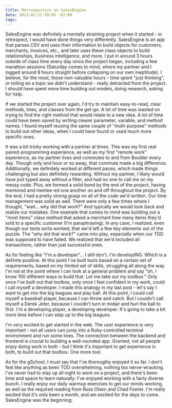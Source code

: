 ```yaml
---
title: Retrospective on SalesEngine
date: 2013-02-22 09:05 -07:00
tags:
---
```


SalesEngine was definitely a mentally straining project when it started - in retrospect, I would have done things very differently. SalesEngine is an app that parses CSV and uses their information to build objects for customers, merchants, invoices, etc., and later uses these class objects to build relationships, business intelligence, and more. I put in around 3 hours outside of class time every day since the project began, including a few marathon sessions (Saturday comes to mind, where my partner and I logged around 8 hours straight before collapsing on our own ineptitude). I believe, for the most, those non-valuable hours - time spent "just thinking", or toiling on a topic we didn't understand - really detracted from the project. I should have spent more time building out models, doing research, asking for help.

If we started the project over again, I'd try to maintain easy-to-read, clear methods, lines, and classes from the get-go. A lot of time was wasted on trying to find the right method that would relate to a new idea. A lot of time could have been saved by writing clearer parameter, variable, and method names. I found myself reusing the same couple of "multi-purpose" methods to build out other ideas, when I could have found or used much more specific ones.

It was a bit tricky working with a partner at times. This was my first real paired-programming experience, as well as my first "remote work" experience, as my partner lives and commutes to and from Boulder every day. Though only and hour or so away, that commute made a big difference. Additionally, we definitely worked at different paces, which made things challenging but also definitely rewarding. Without my partner, I likely would have just typed away without a filter, and had no one to call me on my messy code. Plus, we formed a solid bond by the end of the project, having mentored and mentee-ed one another on and off throughout the project. By the end, I had a pretty strong grasp on all of the code we'd written. Our time management was solid as well. There were only a few times where I thought, "wait... why did that work?" And typically we would look back and realize our mistakes. One example that comes to mind was building out a "most items" class method that asked a merchant how many items they'd sold to a specific customer (I'm paraphrasing). In any case, I realized, even though our tests sorta worked, that we'd left a few key elements out of the puzzle. The "why did that work?" came into play, especially when our TDD was supposed to have failed. We realized that we'd included all transactions, rather than just successful ones.

As for feeling like "I'm a developer"... I still don't. I'm developING. Which is a definite positive. At this point I've built tools based on a certain set of requirements, based on my limited set of skills, struggling all along the way. I'm not at the point where I can look at a general problem and say "oh, I know 100 different ways to build that. Let me take out my toolbox." Only once I've built out that toolbox, only once I feel confident in my work, could I call myself a developer. I made this analogy in my last post - let's say I want to get into the big leagues and play ball. At this point, I could call myself a baseball player, because I can throw and catch. But I couldn't call myself a Derek Jeter, because I couldn't turn in midair and hurl the ball to first. I'm a developing player, a developing developer. It's going to take a bit more time before I can step up to the big leagues.

I'm very excited to get started in the web. The user experience is very important - not all users can jump into a Ruby-controlled terminal environment and run some lines. The connection between the backend and frontend is crucial to building a well-rounded app. Granted, not all people enjoy doing work in both - but I think it's important to get experience in both, to build out that toolbox. One more tool.

As for the gSchool, I must say that I've thoroughly enjoyed it so far. I don't feel like anything as been TOO overwhelming, nothing too nerve-wracking. I've never had to stay up all night to work on a project, and there's been time and space to learn naturally. I've enjoyed working with a fairly diverse bunch. I really enjoy our daily warmup exercises to get our minds working, as well as the required reading from Russ Olsen and Chad Fowler. I'm really excited that it's only been a month, and am excited for the days to come. SalesEngine was the beginning.
